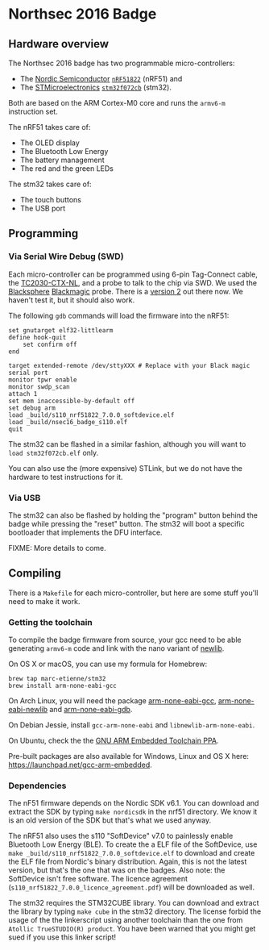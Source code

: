 Northsec 2016 Badge
===================

## Hardware overview

The Northsec 2016 badge has two programmable micro-controllers:

 - The [Nordic Semiconductor](https://www.nordicsemi.com) [`nRF51822`](https://www.nordicsemi.com/eng/Products/Bluetooth-low-energy2/nRF51822) (nRF51) and
 - The [STMicroelectronics](http://www.st.com/) [`stm32f072cb`](http://www.st.com/content/st_com/en/products/microcontrollers/stm32-32-bit-arm-cortex-mcus/stm32f0-series/stm32f0x2/stm32f072cb.html) (stm32).

Both are based on the ARM Cortex-M0 core and runs the `armv6-m` instruction set.

The nRF51 takes care of:

 - The OLED display
 - The Bluetooth Low Energy
 - The battery management
 - The red and the green LEDs
 
The stm32 takes care of:

 - The touch buttons
 - The USB port

## Programming

### Via Serial Wire Debug (SWD)

Each micro-controller can be programmed using 6-pin Tag-Connect cable, the
[TC2030-CTX-NL](http://www.tag-connect.com/TC2030-CTX-NL), and a probe to talk
to the chip via SWD. We used the
[Blacksphere](https://web.archive.org/web/20160331030547/http://www.blacksphere.co.nz/main/index.php)
[Blackmagic](https://web.archive.org/web/20160331030217/http://www.blacksphere.co.nz/main/index.php/blackmagic)
probe. There is a [version 2](http://1bitsquared.com/collections/frontpage/products/black-magic-probe)
out there now. We haven't test it, but it should also work.

The following `gdb` commands will load the firmware into the nRF51:

```
set gnutarget elf32-littlearm
define hook-quit
    set confirm off
end

target extended-remote /dev/sttyXXX # Replace with your Black magic serial port
monitor tpwr enable
monitor swdp_scan
attach 1
set mem inaccessible-by-default off
set debug arm
load _build/s110_nrf51822_7.0.0_softdevice.elf
load _build/nsec16_badge_s110.elf
quit
```

The stm32 can be flashed in a similar fashion, although you will want to
`load stm32f072cb.elf` only.

You can also use the (more expensive) STLink, but we do not have the hardware
to test instructions for it.

### Via USB

The stm32 can also be flashed by holding the "program" button behind the badge
while pressing the "reset" button. The stm32 will boot a specific bootloader
that  implements the DFU interface.

FIXME: More details to come.

## Compiling

There is a `Makefile` for each micro-controller, but here are some stuff you'll
need to make it work.

### Getting the toolchain

To compile the badge firmware from source, your gcc need to be able
generating `armv6-m` code and link with the nano variant of
[newlib](https://sourceware.org/newlib/).

On OS X or macOS, you can use my formula for Homebrew:

```
brew tap marc-etienne/stm32
brew install arm-none-eabi-gcc
```

On Arch Linux, you will need the package
[arm-none-eabi-gcc](https://www.archlinux.org/packages/community/x86_64/arm-none-eabi-gcc/),
[arm-none-eabi-newlib](https://www.archlinux.org/packages/community/any/arm-none-eabi-newlib/)
and [arm-none-eabi-gdb](https://www.archlinux.org/packages/community/x86_64/arm-none-eabi-gdb/).

On Debian Jessie, install `gcc-arm-none-eabi` and `libnewlib-arm-none-eabi`.

On Ubuntu, check the the [GNU ARM Embedded Toolchain PPA](https://launchpad.net/~team-gcc-arm-embedded/+archive/ubuntu/ppa).

Pre-built packages are also available for Windows, Linux and OS X here:
https://launchpad.net/gcc-arm-embedded.

### Dependencies

The nF51 firmware depends on the Nordic SDK v6.1. You can download and extract
the SDK by typing `make nordicsdk` in the nrf51 directory. We know it is an old
version of the SDK but that's what we used anyway.

The nRF51 also uses the s110 "SoftDevice" v7.0 to painlessly enable Bluetooth
Low Energy (BLE). To create the a ELF file of the SoftDevice, use `make
_build/s110_nrf51822_7.0.0_softdevice.elf` to download and create the ELF file
from Nordic's binary distribution. Again, this is not the latest version, but
that's the one that was on the badges. Also note: the SoftDevice isn't free
software. The licence agreement (`s110_nrf51822_7.0.0_licence_agreement.pdf`)
will be downloaded as well.

The stm32 requires the STM32CUBE library. You can download and extract the library
by typing `make cube` in the stm32 directory. The license forbid the usage of the
the linkerscript using another toolchain than the one from
`Atollic TrueSTUDIO(R) product`. You have been warned that you might get sued if
you use this linker script!

